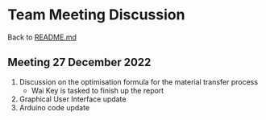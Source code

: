 # Team Meeting Discussion

Back to [README.md](../README.md)

## Meeting 27 December 2022

1. Discussion on the optimisation formula for the material transfer process
   - Wai Key is tasked to finish up the report
2. Graphical User Interface update
3. Arduino code update
